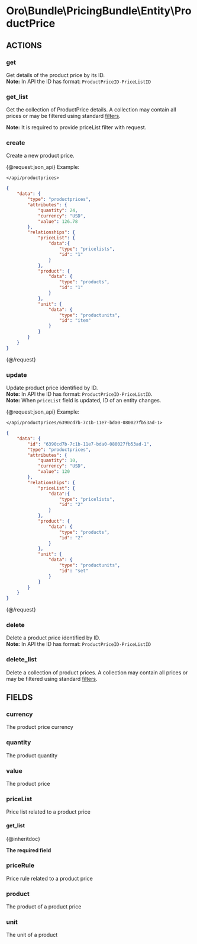 # Oro\Bundle\PricingBundle\Entity\ProductPrice

## ACTIONS

### get

Get details of the product price by its ID. <br />
**Note:** In API the ID has format: `ProductPriceID-PriceListID`

### get_list

Get the collection of ProductPrice details. A collection may contain all prices or may be filtered using standard <a href="https://www.orocommerce.com/documentation/current/dev-guide/integration#filters">filters</a>. <br />

**Note:** It is required to provide priceList filter with request.

### create

Create a new product price.

{@request:json_api}
Example:

`</api/productprices>`

```JSON
{
    "data": {
        "type": "productprices",
        "attributes": {
            "quantity": 24,
            "currency": "USD",
            "value": 126.78
        },
        "relationships": {
            "priceList": {
                "data":{
                    "type": "pricelists",
                    "id": "1"
                }
            },
            "product": {
                "data": {
                    "type": "products",
                    "id": "1"
                }
            },
            "unit": {
                "data": {
                    "type": "productunits",
                    "id": "item"
                }
            }
        }
    }
}

```
{@/request}

### update

Update product price identified by ID. <br />
**Note:** In API the ID has format: `ProductPriceID-PriceListID`. <br />
**Note:** When `priceList` field is updated, ID of an entity changes.

{@request:json_api}
Example:

`</api/productprices/6390cd7b-7c1b-11e7-bda0-080027fb53ad-1>`

```JSON
{
    "data": {
        "id": "6390cd7b-7c1b-11e7-bda0-080027fb53ad-1",
        "type": "productprices",
        "attributes": {
            "quantity": 10,
            "currency": "USD",
            "value": 120
        },
        "relationships": {
            "priceList": {
                "data":{
                    "type": "pricelists",
                    "id": "2"
                }
            },
            "product": {
                "data": {
                    "type": "products",
                    "id": "2"
                }
            },
            "unit": {
                "data": {
                    "type": "productunits",
                    "id": "set"
                }
            }
        }
    }
}
```
{@/request}

### delete

Delete a product price identified by ID. <br />
**Note:** In API the ID has format: `ProductPriceID-PriceListID`

### delete_list

Delete a collection of product prices. A collection may contain all prices or may be filtered using standard <a href="https://www.orocommerce.com/documentation/current/dev-guide/integration#filters">filters</a>.

## FIELDS

### currency

The product price currency

### quantity

The product quantity

### value

The product price

### priceList

Price list related to a product price

#### get_list

{@inheritdoc}

**The required field**

### priceRule

Price rule related to a product price

### product

The product of a product price

### unit

The unit of a product
